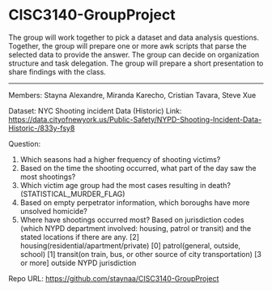 # CISC3140-GroupProject
The group will work together to pick a dataset and data analysis questions.
Together, the group will prepare one or more awk scripts that parse the selected data to provide the answer.
The group can decide on organization structure and task delegation.
The group will prepare a short presentation to share findings with the class.
____________
Members: Stayna Alexandre, Miranda Karecho, Cristian Tavara, Steve Xue

Dataset: NYC Shooting incident Data (Historic) Link: https://data.cityofnewyork.us/Public-Safety/NYPD-Shooting-Incident-Data-Historic-/833y-fsy8  

Question:

1. Which seasons had a higher frequency of shooting victims?
2. Based on the time the shooting occurred, what part of the day saw the most shootings?
3. Which victim age group had the most cases resulting in death? (STATISTICAL_MURDER_FLAG) 
4. Based on empty perpetrator information, which boroughs have more unsolved homicide?
5. Where have shootings occurred most? Based on jurisdiction codes (which NYPD department involved: housing, patrol or transit) and the stated locations if there are any.
		[2] housing(residential/apartment/private)
		[0] patrol(general, outside, school)
		[1] transit(on train, bus, or other source of city transportation)
		[3 or more] outside NYPD jurisdiction 

Repo URL: https://github.com/staynaa/CISC3140-GroupProject
